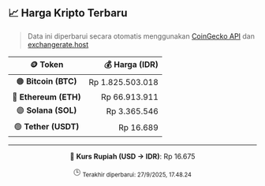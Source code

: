 

<!-- HARGA_KRIPTO -->
## 📈 Harga Kripto Terbaru

> Data ini diperbarui secara otomatis menggunakan [CoinGecko API](https://www.coingecko.com/) dan [exchangerate.host](https://exchangerate.host/)

<div align="center">

| 🪙 Token | 💰 Harga (IDR) |
|:------:|---------------:|
| 🟠 **Bitcoin (BTC)**   | Rp 1.825.503.018 |
| 🔵 **Ethereum (ETH)**  | Rp 66.913.911 |
| 🟣 **Solana (SOL)**    | Rp 3.365.546 |
| 🟢 **Tether (USDT)**   | Rp 16.689 |

---

💱 **Kurs Rupiah (USD → IDR)**: Rp 16.675

🕒 <sub>Terakhir diperbarui: 27/9/2025, 17.48.24</sub>

</div>
<!-- /HARGA_KRIPTO -->